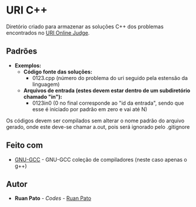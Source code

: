 # URI C++

Diretório criado para armazenar as soluções C++ dos problemas encontrados no [URI Online Judge](urionlinejudge.com.br).

## Padrões

* **Exemplos:**
  * **Código fonte das soluções:**
    * 0123.cpp (número do problema do uri seguido pela estensão da linguagem) 
  * **Arquivos de entrada (estes devem estar dentro de um subdiretório chamado "in"):**
    * 0123in0 (0 no final corresponde ao "id da entrada", sendo que esse é iniciado por padrão em zero e vai até N)

Os códigos devem ser compilados sem alterar o nome padrão do arquivo gerado, onde este deve-se chamar a.out, pois será ignorado pelo .gitignore

## Feito com

* [GNU-GCC](https://gcc.gnu.org/) - GNU-GCC coleção de compiladores (neste caso apenas o g++) 


## Autor

* **Ruan Pato** - *Codes* - [Ruan Pato](https://github.com/ruanpato)